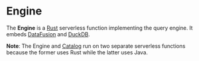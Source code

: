 # Engine

The **Engine** is a [Rust]([https://github.com/awslabs/aws-lambda-rust-runtime) serverless function implementing the query engine. It embeds [DataFusion](https://arrow.apache.org/datafusion/) and [DuckDB](https://duckdb.org/docs/api/nodejs/overview.html).

**Note**: The Engine and [Catalog](../catalog/README.md) run on two separate serverless functions because the former uses Rust while the latter uses Java.

